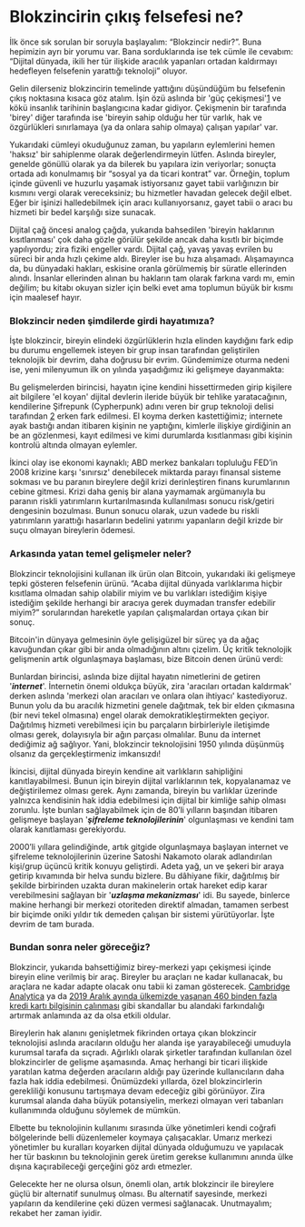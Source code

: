 # Blokzincirin çıkış felsefesi ne?

İlk önce sık sorulan bir soruyla başlayalım: “Blokzincir nedir?”. Buna hepimizin ayrı bir yorumu var. Bana sorduklarında ise tek cümle ile cevabım: “Dijital dünyada, ikili her tür ilişkide aracılık yapanları ortadan kaldırmayı hedefleyen felsefenin yarattığı teknoloji” oluyor.

Gelin dilerseniz blokzincirin temelinde yattığını düşündüğüm bu felsefenin çıkış noktasına kısaca göz atalım. İşin özü aslında bir 'güç çekişmesi'[1]() ve kökü insanlık tarihinin başlangıcına kadar gidiyor. Çekişmenin bir tarafında 'birey' diğer tarafında ise 'bireyin sahip olduğu her tür varlık, hak ve özgürlükleri sınırlamaya \(ya da onlara sahip olmaya\) çalışan yapılar' var.

Yukarıdaki cümleyi okuduğunuz zaman, bu yapıların eylemlerini hemen 'haksız' bir sahiplenme olarak değerlendirmeyin lütfen. Aslında bireyler, genelde gönüllü olarak ya da bilerek bu yapılara izin veriyorlar; sonuçta ortada adı konulmamış bir “sosyal ya da ticari kontrat” var. Örneğin, toplum içinde güvenli ve huzurlu yaşamak istiyorsanız gayet tabii varlığınızın bir kısmını vergi olarak vereceksiniz; bu hizmetler havadan gelecek değil elbet. Eğer bir işinizi halledebilmek için aracı kullanıyorsanız, gayet tabii o aracı bu hizmeti bir bedel karşılığı size sunacak.

Dijital çağ öncesi analog çağda, yukarıda bahsedilen 'bireyin haklarının kısıtlanması' çok daha gözle görülür şekilde ancak daha kısıtlı bir biçimde yapılıyordu; zira fiziki engeller vardı. Dijital çağ, yavaş yavaş evrilen bu süreci bir anda hızlı çekime aldı. Bireyler ise bu hıza alışamadı. Alışamayınca da, bu dünyadaki hakları, eskisine oranla görülmemiş bir süratle ellerinden alındı. İnsanlar ellerinden alınan bu hakların tam olarak farkına vardı mı, emin değilim; bu kitabı okuyan sizler için belki evet ama toplumun büyük bir kısmı için maalesef hayır.

### Blokzincir neden şimdilerde girdi hayatımıza?

İşte blokzincir, bireyin elindeki özgürlüklerin hızla elinden kaydığını fark edip bu durumu engellemek isteyen bir grup insan tarafından geliştirilen teknolojik bir devrim, daha doğrusu bir evrim. Gündemimize oturma nedeni ise, yeni milenyumun ilk on yılında yaşadığımız iki gelişmeye dayanmakta:

Bu gelişmelerden birincisi, hayatın içine kendini hissettirmeden girip kişilere ait bilgilere 'el koyan' dijital devlerin ileride büyük bir tehlike yaratacağının, kendilerine Şifrepunk \(Cypherpunk\) adını veren bir grup teknoloji delisi tarafından [2]() erken fark edilmesi. El koyma derken kastettiğimiz; internete ayak bastığı andan itibaren kişinin ne yaptığını, kimlerle ilişkiye girdiğinin an be an gözlenmesi, kayıt edilmesi ve kimi durumlarda kısıtlanması gibi kişinin kontrolü altında olmayan eylemler.

İkinci olay ise ekonomi kaynaklı; ABD merkez bankaları topluluğu FED’in 2008 krizine karşı 'sınırsız' denebilecek miktarda parayı finansal sisteme sokması ve bu paranın bireylere değil krizi derinleştiren finans kurumlarının cebine gitmesi. Krizi daha geniş bir alana yaymamak argümanıyla bu paranın riskli yatırımların kurtarılmasında kullanılması sonucu risk/getiri dengesinin bozulması. Bunun sonucu olarak, uzun vadede bu riskli yatırımların yarattığı hasarların bedelini yatırımı yapanların değil krizde bir suçu olmayan bireylerin ödemesi.

### Arkasında yatan temel gelişmeler neler?

Blokzincir teknolojisini kullanan ilk ürün olan Bitcoin, yukarıdaki iki gelişmeye tepki gösteren felsefenin ürünü. “Acaba dijital dünyada varlıklarıma hiçbir kısıtlama olmadan sahip olabilir miyim ve bu varlıkları istediğim kişiye istediğim şekilde herhangi bir aracıya gerek duymadan transfer edebilir miyim?” sorularından hareketle yapılan çalışmalardan ortaya çıkan bir sonuç.

Bitcoin'in dünyaya gelmesinin öyle gelişigüzel bir süreç ya da ağaç kavuğundan çıkar gibi bir anda olmadığının altını çizelim. Üç kritik teknolojik gelişmenin artık olgunlaşmaya başlaması, bize Bitcoin denen ürünü verdi:

Bunlardan birincisi, aslında bize dijital hayatın nimetlerini de getiren '_**internet**_'. İnternetin önemi oldukça büyük, zira 'aracıları ortadan kaldırmak' derken aslında 'merkezi olan aracıları ve onlara olan ihtiyacı' kastediyoruz. Bunun yolu da bu aracılık hizmetini genele dağıtmak, tek bir elden çıkmasına \(bir nevi tekel olmasına\) engel olarak demokratikleştirmekten geçiyor. Dağıtılmış hizmeti verebilmesi için bu parçaların birbirleriyle iletişimde olması gerek, dolayısıyla bir ağın parçası olmalılar. Bunu da internet dediğimiz ağ sağlıyor. Yani, blokzincir teknolojisini 1950 yılında düşünmüş olsanız da gerçekleştirmeniz imkansızdı!

İkincisi, dijital dünyada bireyin kendine ait varlıkların sahipliğini kanıtlayabilmesi. Bunun için bireyin dijital varlıklarının tek, kopyalanamaz ve değiştirilemez olması gerek. Aynı zamanda, bireyin bu varlıklar üzerinde yalnızca kendisinin hak iddia edebilmesi için dijital bir kimliğe sahip olması zorunlu. İşte bunları sağlayabilmek için de 80’li yılların başından itibaren gelişmeye başlayan '_**şifreleme teknolojilerinin**_' olgunlaşması ve kendini tam olarak kanıtlaması gerekiyordu.

2000’li yıllara gelindiğinde, artık gitgide olgunlaşmaya başlayan internet ve şifreleme teknolojilerinin üzerine Satoshi Nakamoto olarak adlandırılan kişi/grup üçüncü kritik konuyu geliştirdi. Adeta yağ, un ve şekeri bir araya getirip kıvamında bir helva sundu bizlere. Bu dâhiyane fikir, dağıtılmış bir şekilde birbirinden uzakta duran makinelerin ortak hareket edip karar verebilmesini sağlayan bir '_**uzlaşma mekanizması**_' idi. Bu sayede, binlerce makine herhangi bir merkezi otoriteden direktif almadan, tamamen serbest bir biçimde oniki yıldır tık demeden çalışan bir sistemi yürütüyorlar. İşte devrim de tam burada.

### Bundan sonra neler göreceğiz?

Blokzincir, yukarıda bahsettiğimiz birey-merkezi yapı çekişmesi içinde bireyin eline verilmiş bir araç. Bireyler bu araçları ne kadar kullanacak, bu araçlara ne kadar adapte olacak onu tabii ki zaman gösterecek. [Cambridge Analytica](https://www.theguardian.com/news/series/cambridge-analytica-files) ya da [2019 Aralık ayında ülkemizde yaşanan 460 binden fazla kredi kartı bilgisinin çalınması](https://www.bbc.com/turkce/haberler-turkiye-50746265) gibi skandallar bu alandaki farkındalığı artırmak anlamında az da olsa etkili oldular.

Bireylerin hak alanını genişletmek fikrinden ortaya çıkan blokzincir teknolojisi aslında aracıların olduğu her alanda işe yarayabileceği umuduyla kurumsal tarafa da sıçradı. Ağırlıklı olarak şirketler tarafından kullanılan özel blokzincirler de gelişme aşamasında. Amaç herhangi bir ticari ilişkide yaratılan katma değerden aracıların aldığı pay üzerinde kullanıcıların daha fazla hak iddia edebilmesi. Önümüzdeki yıllarda, özel blokzincirlerin gerekliliği konusunu tartışmaya devam edeceğiz gibi görünüyor. Zira kurumsal alanda daha büyük potansiyelin, merkezi olmayan veri tabanları kullanımında olduğunu söylemek de mümkün.

Elbette bu teknolojinin kullanımı sırasında ülke yönetimleri kendi coğrafi bölgelerinde belli düzenlemeler koymaya çalışacaklar. Umarız merkezi yönetimler bu kuralları koyarken dijital dünyada olduğumuzu ve yapılacak her tür baskının bu teknolojinin gerek üretim gerekse kullanımını anında ülke dışına kaçırabileceği gerçeğini göz ardı etmezler.

Gelecekte her ne olursa olsun, önemli olan, artık blokzincir ile bireylere güçlü bir alternatif sunulmuş olması. Bu alternatif sayesinde, merkezi yapıların da kendilerine çeki düzen vermesi sağlanacak. Unutmayalım; rekabet her zaman iyidir.

